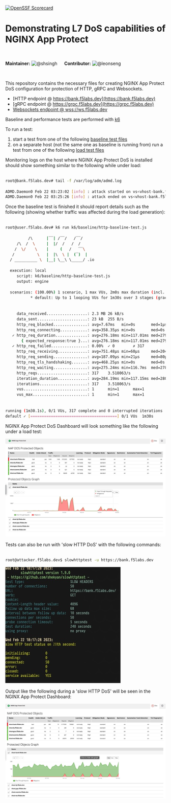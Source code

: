 [![OpenSSF Scorecard](https://api.securityscorecards.dev/projects/github.com/apcj-f5/nap-dos-demo/badge)](https://api.securityscorecards.dev/projects/github.com/apcj-f5/nap-dos-demo?style=for-the-badge)

# Demonstrating L7 DoS capabilities of NGINX App Protect

<br>

**Maintainer:** ![@shsingh](https://avatars.githubusercontent.com/u/412800?s=15&v=4)  &emsp; **Contributor:** ![@leonseng](https://avatars.githubusercontent.com/u/26860216?s=20&v=4)



<br>

This repository contains the necessary files for creating NGINX App Protect DoS configuration
for protection of HTTP, gRPC and Websockets.

- [HTTP endpoint @ https://bank.f5labs.dev](https://bank.f5labs.dev)
- [gRPC endpoint @ https://grpc.f5labs.dev](https://grpc.f5labs.dev)
- [Websockets endpoint @ wss://ws.f5labs.dev](https://ws.f5labs.dev)

Baseline and performance tests are performed with [k6](https://k6.io)

To run a test:

1. start a test from one of the following [baseline test files](k6/baseline)
2. on a separate host (not the same one as baseline is running from) run a test from one of the following [load test files](k6/load)

Monitoring logs on the host where NGINX App Protect DoS is installed should show something similar to the following while under load:

```bash

root@bank.f5labs.dev# tail -f /var/log/adm/admd.log

ADMD.Daemon0 Feb 22 03:23:02 [info] : attack started on vs<vhost-bank.f5labs.dev>, profile<vhost-bank.f5labs.dev_prof_0>, attack_id<22>, is_under_attack=<1>, arb_declared_attack<0>, health<1.50>, global_conn<10>, L7 Drop ratio=0.00000
ADMD.Daemon0 Feb 22 03:25:26 [info] : attack ended on vs<vhost-bank.f5labs.dev> profile<vhost-bank.f5labs.dev_prof_0>, m_time_without_attack<0>

```

Once the baseline test is finished it should report details such as the following (showing whether traffic was affected during the load generation):

```bash

root@user.f5labs.dev# k6 run k6/baseline/http-baseline-test.js

          /\      |‾‾| /‾‾/   /‾‾/
     /\  /  \     |  |/  /   /  /
    /  \/    \    |     (   /   ‾‾\
   /          \   |  |\  \ |  (‾)  |
  / __________ \  |__| \__\ \_____/ .io

  execution: local
     script: k6/baseline/http-baseline-test.js
     output: engine

  scenarios: (100.00%) 1 scenario, 1 max VUs, 2m0s max duration (incl. graceful stop):
           * default: Up to 1 looping VUs for 1m30s over 3 stages (gracefulRampDown: 30s, gracefulStop: 30s)


     data_received..................: 2.3 MB 26 kB/s
     data_sent......................: 23 kB  255 B/s
     http_req_blocked...............: avg=7.67ms   min=0s       med=1µs      max=2.43s    p(90)=2µs      p(95)=2µs
     http_req_connecting............: avg=358.35µs min=0s       med=0s       max=113.6ms  p(90)=0s       p(95)=0s
   ✓ http_req_duration..............: avg=276.18ms min=117.01ms med=279.68ms max=1.59s    p(90)=326.93ms p(95)=388.69ms
       { expected_response:true }...: avg=276.18ms min=117.01ms med=279.68ms max=1.59s    p(90)=326.93ms p(95)=388.69ms
   ✓ http_req_failed................: 0.00%  ✓ 0        ✗ 317
     http_req_receiving.............: avg=751.48µs min=60µs     med=204µs    max=99.39ms  p(90)=611.6µs  p(95)=1.42ms
     http_req_sending...............: avg=187.09µs min=21µs     med=80µs     max=8.53ms   p(90)=318.8µs  p(95)=475.79µs
     http_req_tls_handshaking.......: avg=468.25µs min=0s       med=0s       max=148.43ms p(90)=0s       p(95)=0s
     http_req_waiting...............: avg=275.24ms min=116.7ms  med=278.49ms max=1.59s    p(90)=326.67ms p(95)=388.53ms
     http_reqs......................: 317    3.518063/s
     iteration_duration.............: avg=284.19ms min=117.15ms med=280.37ms max=2.66s    p(90)=330.48ms p(95)=391.36ms
     iterations.....................: 317    3.518063/s
     vus............................: 1      min=1      max=1
     vus_max........................: 1      min=1      max=1


running (1m30.1s), 0/1 VUs, 317 complete and 0 interrupted iterations
default ✓ [======================================] 0/1 VUs  1m30s


```

NGINX App Protect DoS Dashboard will look something like the following under a load test:

![NGINX App Protect DoS Dashboard during load test](nap-load-test-bank.f5labs.dev.png)

Tests can also be run with 'slow HTTP DoS' with the following commands:

```bash

root@attacker.f5labs.dev$ slowhttptest -u https://bank.f5labs.dev

```

![Output during slowhttptest](slowhttptest-bank.f5labs.dev.png)

Output like the following during a 'slow HTTP DoS' will be seen in the NGINX App Protect Dashboard:

![NGINX App Protect DoS Dashboard during slowhttptest](nap-dos-dashboard-during-slowhttptest-bank.f5labs.dev.png)
